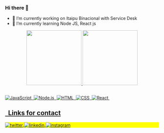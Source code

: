 ### Hi there 👋
- 🔭 I’m currently working on Itaipu Binacional with Service Desk 
- 🌱 I’m currently learning Node JS, React js
<div align="center">
<a href="https://github.com/gussiq">
<img height="180em" src="https://github-readme-stats.vercel.app/api?username=gussiq&show_icons=true&theme=dracula&include_all_commits=true&count_private=true"/>
<img height="180em" src="https://github-readme-stats.vercel.app/api/top-langs/?username=gussiq&layout=compact&langs_count=7&theme=dracula"/>
</div>
 
 ##
    
![JavaScript](https://img.shields.io/badge/-JavaScript-05122A?style=flat&logo=javascript)&nbsp;
![Node.js](https://img.shields.io/badge/-Node.js-05122A?style=flat&logo=node.js)&nbsp;
![HTML](https://img.shields.io/badge/-HTML-05122A?style=flat&logo=HTML5)&nbsp;
![CSS](https://img.shields.io/badge/-CSS-05122A?style=flat&logo=CSS3&logoColor=1572B6)&nbsp;
![React](https://img.shields.io/badge/-React-05122A?style=flat&logo=react)&nbsp;
 
 ## &nbsp; Links for contact
<p align="left" style="background:yellow">

<a href="https://twitter.com/sicgusta" target="_blank">
  <img align="center" src="https://img.shields.io/badge/-gussiq-05122A?style=flat&logo=twitter" alt="twitter"/>  
</a>
<a href="https://linkedin.com/in/gussiq1" target="_blank">
  <img align="center" src="https://img.shields.io/badge/-gussiq-05122A?style=flat&logo=linkedin" alt="linkedin"/>
</a>
<a href="https://instagram.com/gusiqueiiraa" target="_blank">
 <img align="center" src="https://img.shields.io/badge/-gussiq-05122A?style=flat&logo=instagram" alt="instagram"/>
</a
